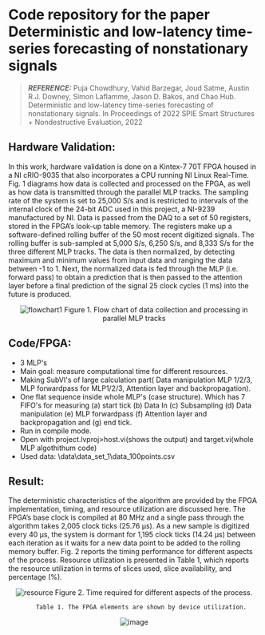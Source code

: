 # Code repository for the paper  Deterministic and low-latency time-series forecasting of nonstationary signals

> **_REFERENCE:_**  Puja Chowdhury, Vahid Barzegar, Joud Satme, Austin R.J. Downey, Simon Laflamme, Jason D. Bakos, and Chao Hub. Deterministic and low-latency time-series forecasting of nonstationary signals. In Proceedings of 2022 SPIE Smart Structures + Nondestructive Evaluation, 2022 

## Hardware Validation:
In this work, hardware validation is done on a Kintex-7 70T FPGA housed in a NI cRIO-9035 that also incorporates a CPU running NI Linux Real-Time. Fig. 1 diagrams how data is collected and processed on the FPGA, as well as how data is transmitted through the parallel MLP tracks. The sampling rate of the system is set to 25,000 S/s and is restricted to intervals of the internal clock of the 24-bit ADC used in this project, a NI-9239 manufactured by NI. Data is passed from the DAQ to a set of 50 registers, stored in the FPGA’s look-up table memory. The registers make up a software-defined rolling buffer of the 50 most recent digitized signals. The rolling buffer is sub-sampled at 5,000 S/s, 6,250 S/s, and 8,333 S/s for the three different MLP tracks. The data is then normalized, by detecting maximum and minimum values from input data and ranging the data between -1 to 1. Next, the normalized data is fed through the MLP (i.e. forward pass) to obtain a prediction that is then passed to the attention layer before a final prediction of the signal 25 clock cycles (1 ms) into the future is produced.

<center>

![flowchart1](https://user-images.githubusercontent.com/60459286/142488752-07980fbc-af0c-421f-89fc-0f8f7b2a07bc.png)
         Figure 1. Flow chart of data collection and processing in parallel MLP tracks

</center>

## Code/FPGA:
* 3 MLP's
* Main goal: measure computational time for different resources.
* Making SubVI's of large calculation part( Data manipulation MLP 1/2/3, MLP forwardpass for MLP1/2/3, Attention layer and backpropagation).
* One flat sequence inside whole MLP's (case structure). Which has 7 FIFO's for measuring (a) start tick (b) Data In (c) Subsampling (d) Data manipulation (e) MLP forwardpass (f) Attention layer and backpropagation and (g) end tick.
* Run in compile mode.
* Open with project.lvproj>host.vi(shows the output) and target.vi(whole MLP algothithum code)
* Used data: \data\data_set_1\data_100points.csv
## Result:
The deterministic characteristics of the algorithm are provided by the FPGA implementation, timing, and resource utilization are discussed here. The FPGA’s base clock
is compiled at 80 MHz and a single pass through the algorithm takes 2,005 clock ticks
(25.76 µs). As a new sample is digitized every 40 µs, the system is dormant for 1,195
clock ticks (14.24 µs) between each iteration as it waits for a new data point to be added
to the rolling memory buffer. Fig. 2 reports the timing performance for different aspects
of the process. Resource utilization is presented in Table 1, which reports the resource
utilization in terms of slices used, slice availability, and percentage (%).

<center>

![resource](https://user-images.githubusercontent.com/60459286/142489065-2179161a-58b5-4365-bde1-90860abf6e35.png)
        Figure 2. Time required for different aspects of the process.
        
        Table 1. The FPGA elements are shown by device utilization.
 ![image](https://user-images.githubusercontent.com/60459286/142489219-023aa639-a553-4f5b-8f69-f80bcc55eb5c.png)
</center>